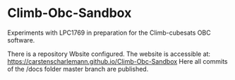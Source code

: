 # Climb-Obc-Sandbox
Experiments with LPC1769 in preparation for the Climb-cubesats OBC software.

There is a repository Wbsite configured. The website is accessible at: https://carstenscharlemann.github.io/Climb-Obc-Sandbox
Here all commits of the /docs folder master branch are published.
